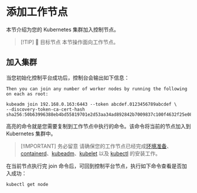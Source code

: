 # 添加工作节点

本节介绍为您的 Kubernetes 集群加入控制节点。

> [!TIP] 🎯 目标节点
> 本节操作面向工作节点。

## 加入集群

当您初始化控制平台成功后，控制台会输出如下信息：

```bash{3-5}
Then you can join any number of worker nodes by running the following on each as root:

kubeadm join 192.168.0.163:6443 --token abcdef.0123456789abcdef \
--discovery-token-ca-cert-hash
sha256:50b63996388eb4bd55819701e2d53aa34ad892842b7009837c100f4632f25e08
```

高亮的命令就是您需要复制到工作节点中执行的命令。该命令将当前的节点加入到 Kubernetes 集群中。

> [!IMPORTANT] 务必留意
> 请确保您的工作节点已经完成[环境准备](./env-init)、[containerd](./container-running.md)、[kubeadm](./base-tools.md)、[kubelet](./base-tools.md) 以及 [kubectl](./base-tools.md) 的安装工作。

在当前节点执行完 join 命令后，可回到控制平台节点，执行如下命令查看是否加入成功：

```bash
kubectl get node
```
